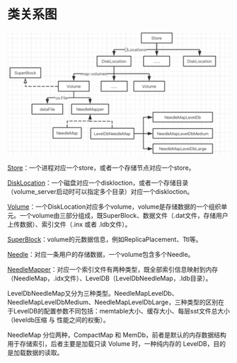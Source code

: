 # 类关系图

<img src="../../../../images/seaweed_volume_data.png" alt="seaweed_volume_data" style="zoom:50%;" />

[Store](https://github.com/joeylichang/joeylichang.github.io/blob/master/src/seaweed/volume_server/data_type/store.md)：一个进程对应一个store，或者一个存储节点对应一个store。

[DiskLocation](https://github.com/joeylichang/joeylichang.github.io/blob/master/src/seaweed/volume_server/data_type/disk_location.md)：一个磁盘对应一个diskloction，或者一个存储目录（volume_server启动时可以指定多个目录）对应一个diskloction。

[Volume](https://github.com/joeylichang/joeylichang.github.io/blob/master/src/seaweed/volume_server/data_type/volume.md)：一个DiskLocation对应多个volume，volume是存储数据的一个组织单元。一个volume由三部分组成，既SuperBlock、数据文件（.dat文件，存储用户上传数据）、索引文件（.inx 或者 .ldb文件）。

[SuperBlock](https://github.com/joeylichang/joeylichang.github.io/blob/master/src/seaweed/volume_server/data_type/superblock.md)：volume的元数据信息，例如ReplicaPlacement、Ttl等。

[Needle](https://github.com/joeylichang/joeylichang.github.io/blob/master/src/seaweed/volume_server/data_type/needle.md)：对应一条用户的存储数据，一个volume包含多个Needle。

[NeedleMapper](https://github.com/joeylichang/joeylichang.github.io/blob/master/src/seaweed/volume_server/data_type/needle_mapper.md)：对应一个索引文件有两种类型，既全部索引信息映射到内存（NeedleMap，.idx文件）、LevelDB（LevelDbNeedleMap，.ldb目录）。

LevelDbNeedleMap又分为三种类型。NeedleMapLevelDb、NeedleMapLevelDbMedium、NeedleMapLevelDbLarge，三种类型的区别在于LevelDB的配置参数不同包括：memtable大小、缓存大小、每层sst文件总大小（leveldb压缩 与 性能之间的权衡）。

NeedleMap 分位两种，CompactMap 和 MemDb，前者是默认的内存数据结构用于存储索引，后者主要是加载只读 Volume 时，一种纯内存的 LevelDB，目的是加载数据的读取。

